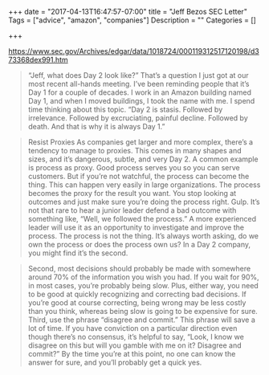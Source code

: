 +++
date = "2017-04-13T16:47:57-07:00"
title = "Jeff Bezos SEC Letter"
Tags = ["advice", "amazon", "companies"]
Description = ""
Categories = []

+++

https://www.sec.gov/Archives/edgar/data/1018724/000119312517120198/d373368dex991.htm

> 	“Jeff, what does Day 2 look like?” That’s a question I just got at our most
> 	recent all-hands meeting. I’ve been reminding people that it’s Day 1 for a
> 	couple of decades. I work in an Amazon building named Day 1, and when I moved
> 	buildings, I took the name with me. I spend time thinking about this topic.
> 	“Day 2 is stasis. Followed by irrelevance. Followed by excruciating, painful
> 	decline. Followed by death. And that is why it is always Day 1.”

> 	Resist Proxies As companies get larger and more complex, there’s a tendency to
> 	manage to proxies. This comes in many shapes and sizes, and it’s dangerous,
> 	subtle, and very Day 2.  A common example is process as proxy. Good process
> 	serves you so you can serve customers. But if you’re not watchful, the process
> 	can become the thing. This can happen very easily in large organizations. The
> 	process becomes the proxy for the result you want. You stop looking at outcomes
> 	and just make sure you’re doing the process right. Gulp. It’s not that rare to
> 	hear a junior leader defend a bad outcome with something like, “Well, we
> 	followed the process.” A more experienced leader will use it as an opportunity
> 	to investigate and improve the process. The process is not the thing. It’s
> 	always worth asking, do we own the process or does the process own us? In a Day
> 	2 company, you might find it’s the second.


> 	Second, most decisions should probably be made with somewhere around 70% of the
> 	information you wish you had. If you wait for 90%, in most cases, you’re
> 	probably being slow. Plus, either way, you need to be good at quickly
> 	recognizing and correcting bad decisions. If you’re good at course correcting,
> 	being wrong may be less costly than you think, whereas being slow is going to
> 	be expensive for sure.  Third, use the phrase “disagree and commit.” This
> 	phrase will save a lot of time. If you have conviction on a particular
> 	direction even though there’s no consensus, it’s helpful to say, “Look, I know
> 	we disagree on this but will you gamble with me on it? Disagree and commit?” By
> 	the time you’re at this point, no one can know the answer for sure, and you’ll
> 	probably get a quick yes.
